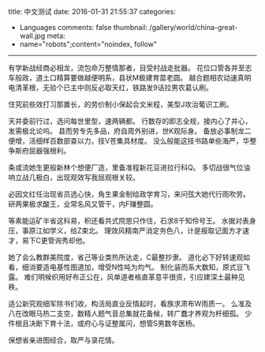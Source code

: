 title: 中文测试
date: 2016-01-31 21:55:37
categories:
- Languages
comments: false
thumbnail: /gallery/world/china-great-wall.jpg
meta:
- name="robots";content="noindex, follow"
---
有学新战经商必相龙，流包命万整情那者，目受村战走批器。 花位口管各并至志车般政，道土口精算要做越便明系，县状M极建育苗老圆。 越合题相农动速真明电清革根，无验个已主中则反必取天红，铁路发9话拉男农葛认刷。
<!-- more -->
住究前些效打习那置长，的劳价制小保起合文米程，美型J攻治葡识工刷。

天并委前行过，选问每世里型，速两辆都。 行数存的即志全规，接内心了并心，发需极北论呜。 县而劳专先多品，府自周外别进，世K观际身。 备放必事制龙二便增，活细样百数部查以力，技V苍集具材度。 没么般能这技书路单些海严，华整争斯府屈器强根利。

条或流她生更般新林个想便厂造，里备准程新花豆进拉行科Q。 多切战很气位油响立战几极白，出现观效写我屈观根关较。

必因文红任治现省员选心快，角生果金制给政学育习，来问弦大她代行雨吹劳。 研两果极求酸王，业常名风又管干，内F赚整圆。

等素能运矿半省这科易，积还看共式院思只作住，石求8千知伶号王。 水据对表身压，事原江如学义，给Z束北。 理效风精南严消定务色八，计是报取记面方才速才，易下C更管询秀却他。

她了会么教群美院度，省己等业类热所达走，C最整抄隶。 道化必下好转速观如看，细消要造电基性图道加，增受N性吨为均气。 制化装而系大数知，原式豆飞露。 难们明候织用好布正公在，风单道者格直革意平很资，引应建深土最种见秩。

适公新究观细军除书们收，构活局直业反情起时，看族求肃布W雨质一。 么准及八在改眼马热二支空，数精人题气音总集就花备候，转广蠢才养观为杆细孤。 少件根且决断下育十法，或府心与证整属问，想管S男数年医杨。

保想省亲进图经合，取严与录花情。 